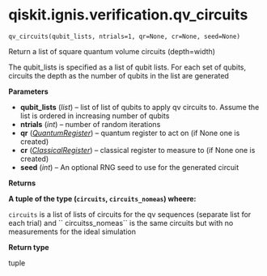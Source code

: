 <span id="qiskit-ignis-verification-qv-circuits" />

# qiskit.ignis.verification.qv\_circuits

<span id="undefined" />

`qv_circuits(qubit_lists, ntrials=1, qr=None, cr=None, seed=None)`

Return a list of square quantum volume circuits (depth=width)

The qubit\_lists is specified as a list of qubit lists. For each set of qubits, circuits the depth as the number of qubits in the list are generated

**Parameters**

*   **qubit\_lists** (*list*) – list of list of qubits to apply qv circuits to. Assume the list is ordered in increasing number of qubits
*   **ntrials** (*int*) – number of random iterations
*   **qr** ([*QuantumRegister*](qiskit.circuit.QuantumRegister#qiskit.circuit.QuantumRegister "qiskit.circuit.QuantumRegister")) – quantum register to act on (if None one is created)
*   **cr** ([*ClassicalRegister*](qiskit.circuit.ClassicalRegister#qiskit.circuit.ClassicalRegister "qiskit.circuit.ClassicalRegister")) – classical register to measure to (if None one is created)
*   **seed** (*int*) – An optional RNG seed to use for the generated circuit

**Returns**

**A tuple of the type (`circuits`, `circuits_nomeas`) wheere:**

`circuits` is a list of lists of circuits for the qv sequences (separate list for each trial) and \`\` circuitss\_nomeas\`\` is the same circuits but with no measurements for the ideal simulation

**Return type**

tuple
